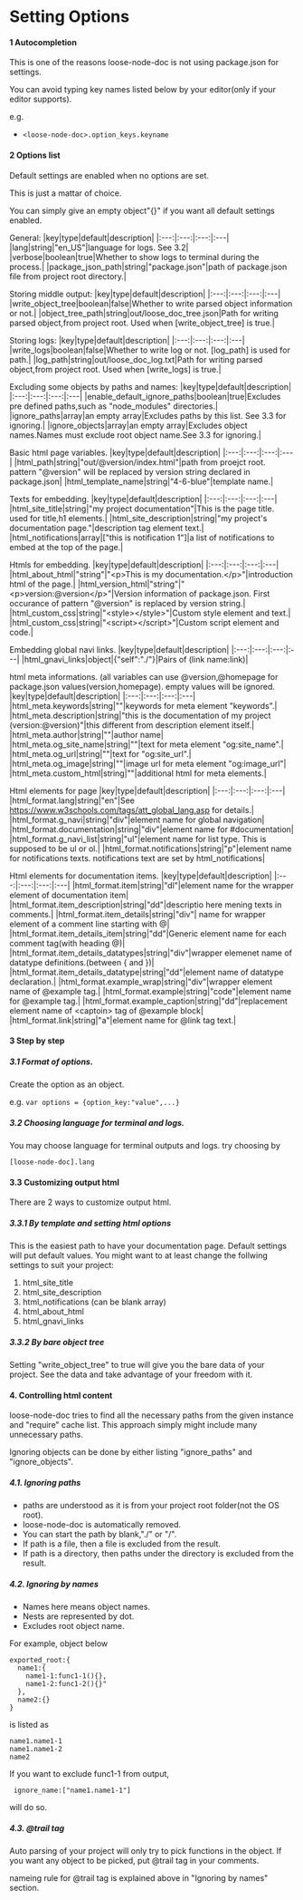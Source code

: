 # Setting Options

#### 1 Autocompletion
This is one of the reasons loose-node-doc is not using package.json for settings.

You can avoid typing key names listed below by your editor(only if your editor supports).

e.g.
  * `<loose-node-doc>.option_keys.keyname`

#### 2 Options list
Default settings are enabled when no options are set. 

This is just a mattar of choice. 

You can simply give an empty object"{}" if you want all default settings enabled.

General:
|key|type|default|description|
|:---:|:---:|:---:|:---|
|lang|string|"en_US"|language for logs. See 3.2|
|verbose|boolean|true|Whether to show logs to terminal during the process.|
|package_json_path|string|"package.json"|path of package.json file from project root directory.|

Storing middle output:
|key|type|default|description|
|:---:|:---:|:---:|:---|
|write_object_tree|boolean|false|Whether to write parsed object information or not.|
|object_tree_path|string|out/loose_doc_tree.json|Path for writing parsed object,from project root. Used when [write_object_tree] is true.|

Storing logs:
|key|type|default|description|
|:---:|:---:|:---:|:---|
|write_logs|boolean|false|Whether to write log or not. [log_path] is used for path.|
|log_path|string|out/loose_doc_log.txt|Path for writing parsed object,from project root. Used when [write_logs] is true.|

Excluding some objects by paths and names:
|key|type|default|description|
|:---:|:---:|:---:|:---|
|enable_default_ignore_paths|boolean|true|Excludes pre defined paths,such as "node_modules" directories.|
|ignore_paths|array|an empty array|Excludes paths by this list. See 3.3 for ignoring.|
|ignore_objects|array|an empty array|Excludes object names.Names must exclude root object name.See 3.3 for ignoring.|

Basic html page variables.
|key|type|default|description|
|:---:|:---:|:---:|:---|
|html_path|string|"out/@version/index.html"|path from proejct root. pattern "@version" will be replaced by version string declared in package.json|
|html_template_name|string|"4-6-blue"|template name.|

Texts for embedding.
|key|type|default|description|
|:---:|:---:|:---:|:---|
|html_site_title|string|"my project documentation"|This is the page title. used for title,h1 elements.|
|html_site_description|string|"my project's documentation page."|description tag element text.|
|html_notifications|array|["this is notification 1"]|a list of notifications to embed at the top of the page.|

Htmls for embedding.
|key|type|default|description|
|:---:|:---:|:---:|:---|
|html_about_html|"string"|"&lt;p&gt;This is my documentation.&lt;/p&gt;"|introduction html of the page.|
|html_version_html|"string"|"&lt;p&gt;version:@version&lt;/p&gt;"|Version information of package.json. First occurance of pattern "@version" is replaced by version string.|
|html_custom_css|string|"&lt;style&gt;&lt;/style&gt;"|Custom style element and text.|
|html_custom_css|string|"&lt;script&gt;&lt;/script&gt;"|Custom script element and code.|

Embedding global navi links.
|key|type|default|description|
|:---:|:---:|:---:|:---|
|html_gnavi_links|object|{"self":"./"}|Pairs of (link name:link)|

html meta informations.
(all variables can use @version,@homepage for package.json values(version,homepage).
empty values will be ignored.
|key|type|default|description|
|:---:|:---:|:---:|:---|
|html_meta.keywords|string|""|keywords for meta element "keywords".|
|html_meta.description|string|"this is the documentation of my project (version:@version)"|this different from description element itself.|
|html_meta.author|string|""|author name|
|html_meta.og_site_name|string|""|text for meta element "og:site_name".|
|html_meta.og_url|string|""|text for "og:site_url".|
|html_meta.og_image|string|""|image url for meta element "og:image_url"|
|html_meta.custom_html|string|""|additional html for meta elements.|

Html elements for page
|key|type|default|description|
|:---:|:---:|:---:|:---|
|html_format.lang|string|"en"|See https://www.w3schools.com/tags/att_global_lang.asp for details.|
|html_format.g_navi|string|"div"|element name for global navigation|
|html_format.documentation|string|"div"|element name for #documentation|
|html_format.g_navi_list|string|"ul"|element name for list type. This is supposed to be ul or ol.|
|html_format.notifications|string|"p"|element name for notifications texts. notifications text are set by html_notifications|

Html elements for documentation items.
|key|type|default|description|
|:---:|:---:|:---:|:---|
|html_format.item|string|"dl"|element name for the wrapper element of documentation item|
|html_format.item_description|string|"dd"|descriptio here mening texts in comments.|
|html_format.item_details|string|"div"| name for wrapper element of a comment line starting with @|
|html_format.item_details_item|string|"dd"|Generic element name for each comment tag(with heading @)|
|html_format.item_details_datatypes|string|"div"|wrapper elemenet name of datatype definitions.(between { and })|
|html_format.item_details_datatype|string|"dd"|element name of datatype declaration.|
|html_format.example_wrap|string|"div"|wrapper element name of @example tag.|
|html_format.example|string|"code"|element name for @example tag.|
|html_format.example_caption|string|"dd"|replacement element name of &lt;captoin&gt; tag of @example block|
|html_format.link|string|"a"|element name for @link tag text.|

#### 3 Step by step
##### 3.1 Format of options.
Create the option as an object.

e.g.
`var options = {option_key:"value",...}`

##### 3.2 Choosing language for terminal and logs.
You may choose language for terminal outputs and logs.
try choosing by 

`[loose-node-doc].lang`


#### 3.3 Customizing output html
There are 2 ways to customize  output html.
##### 3.3.1 By template and setting html options
This is the easiest path to have your documentation page.
Default settings will put default values. You might want to at least change the follwing settings to suit your project:
  1. html_site_title
  2. html_site_description
  3. html_notifications (can be blank array)
  4. html_about_html
  5. html_gnavi_links 

##### 3.3.2 By bare object tree
Setting "write_object_tree" to true will give you the bare data of your project. See the data and take advantage of your freedom with it.

#### 4. Controlling html content

loose-node-doc tries to find all the necessary paths from the given instance and "require" cache list. This approach simply might include many unnecessary paths.

Ignoring objects can be done by either listing "ignore_paths" and "ignore_objects".

##### 4.1. Ignoring paths
  - paths are understood as it is from your project root folder(not the OS root).
  - loose-node-doc is automatically removed.
  - You can start the path by blank,"./" or "/".
  - If path is a file, then a file is excluded from the result.
  - If path is a directory, then paths under the directory is excluded from the result.

##### 4.2. Ignoring by names

 - Names here means object names.
 - Nests are represented by dot.
 - Excludes root object name.

For example, object below 

```
exported_root:{
  name1:{
    name1-1:func1-1(){},
    name1-2:func1-2(){}"
  },
  name2:{}
}
```
is listed as 
```
name1.name1-1
name1.name1-2
name2
```
If you want to exclude func1-1 from output,

` ignore_name:["name1.name1-1"]`

  will do so.

##### 4.3. @trail tag
Auto parsing of your project will only try to pick functions in the object. If you want any object to be picked, put @trail tag in your comments.

nameing rule for @trail tag is explained above in "Ignoring by names" section.
